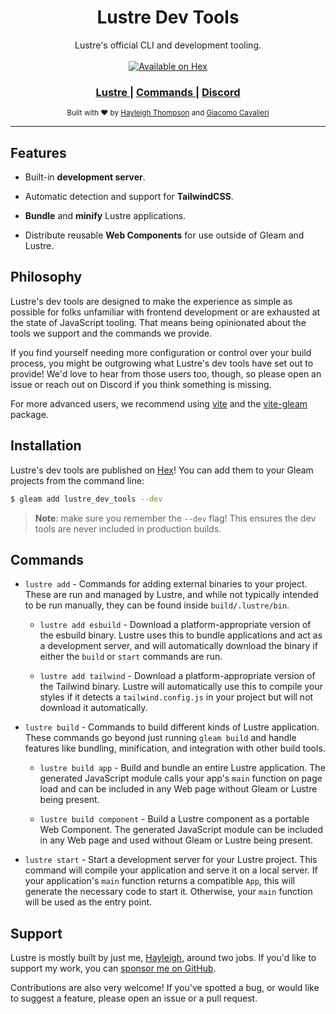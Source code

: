 <h1 align="center">Lustre Dev Tools</h1>

<div align="center">
  Lustre's official CLI and development tooling.
</div>

<br />

<div align="center">
  <a href="https://hex.pm/packages/lustre_dev_tools">
  <img src="https://img.shields.io/hexpm/v/lustre_dev_tools"
      alt="Available on Hex" />
  </a>
</div>

<div align="center">
  <h3>
    <a href="https://hexdocs.pm/lustre">
      Lustre
    </a>
    <span> | </span>
    <a href="#commands">
      Commands
    </a>
    <span> | </span>
    <a href="https://discord.gg/Fm8Pwmy">
      Discord
    </a>
  </h3>
</div>

<div align="center">
  <sub>Built with ❤︎ by
  <a href="https://twitter.com/hayleighdotdev">Hayleigh Thompson</a> and
  <a href="https://twitter.com/giacomo_cava">Giacomo Cavalieri</a>
</div>

---

## Features

- Built-in **development server**.

- Automatic detection and support for **TailwindCSS**.

- **Bundle** and **minify** Lustre applications.

- Distribute reusable **Web Components** for use outside of Gleam and Lustre.

## Philosophy

Lustre's dev tools are designed to make the experience as simple as possible for
folks unfamiliar with frontend development or are exhausted at the state of
JavaScript tooling. That means being opinionated about the tools we support and
the commands we provide.

If you find yourself needing more configuration or control over your build process,
you might be outgrowing what Lustre's dev tools have set out to provide! We'd love
to hear from those users too, though, so please open an issue or reach out on Discord
if you think something is missing.

For more advanced users, we recommend using [vite](https://vitejs.dev) and the
[vite-gleam](https://github.com/Enderchief/gleam-tools/tree/master/packages/vite-gleam)
package.

## Installation

Lustre's dev tools are published on [Hex](https://hex.pm/packages/lustre_dev_tools)!
You can add them to your Gleam projects from the command line:

```sh
$ gleam add lustre_dev_tools --dev
```

> **Note**: make sure you remember the `--dev` flag! This ensures the dev tools
> are never included in production builds.

## Commands

- `lustre add` - Commands for adding external binaries to your project. These are
  run and managed by Lustre, and while not typically intended to be run manually,
  they can be found inside `build/.lustre/bin`.

  - `lustre add esbuild` - Download a platform-appropriate version of the esbuild
    binary. Lustre uses this to bundle applications and act as a development server,
    and will automatically download the binary if either the `build` or `start`
    commands are run.

  - `lustre add tailwind` - Download a platform-appropriate version of the Tailwind
    binary. Lustre will automatically use this to compile your styles if it detects
    a `tailwind.config.js` in your project but will not download it automatically.

- `lustre build` - Commands to build different kinds of Lustre application. These
  commands go beyond just running `gleam build` and handle features like bundling,
  minification, and integration with other build tools.

  - `lustre build app` - Build and bundle an entire Lustre application. The
    generated JavaScript module calls your app's `main` function on page load and
    can be included in any Web page without Gleam or Lustre being present.

  - `lustre build component` - Build a Lustre component as a portable Web Component.
    The generated JavaScript module can be included in any Web page and used without
    Gleam or Lustre being present.

- `lustre start` - Start a development server for your Lustre project. This command
  will compile your application and serve it on a local server. If your application's
  `main` function returns a compatible `App`, this will generate the necessary code
  to start it. Otherwise, your `main` function will be used as the entry point.

## Support

Lustre is mostly built by just me, [Hayleigh](https://github.com/hayleigh-dot-dev),
around two jobs. If you'd like to support my work, you can [sponsor me on GitHub](https://github.com/sponsors/hayleigh-dot-dev).

Contributions are also very welcome! If you've spotted a bug, or would like to
suggest a feature, please open an issue or a pull request.

